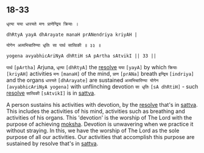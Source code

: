 ## 18-33


```shloka-sa
धृत्या यया धारयते मनः प्राणेन्द्रिय क्रियाः ।
```
```shloka-sa-hk
dhRtyA yayA dhArayate manaH prANendriya kriyAH |
```
```shloka-sa
योगेन अव्यभिचारिण्या धृतिः सा पार्थ सात्विकी ॥ ३३ ॥
```
```shloka-sa-hk
yogena avyabhicAriNyA dhRtiH sA pArtha sAtvikI || 33 ||
```

`पार्थ` `[pArtha]` Arjuna, `धृत्या` `[dhRtyA]` the [resolve](intellect_and_resolve) `यया` `[yayA]` by which `क्रियाः` `[kriyAH]` activities `मनः` `[manaH]` of the mind, `प्राण` `[prANa]` breath `इन्द्रिय` `[indriya]` and the organs `धारयते` `[dhArayate]` are sustained `अव्यभिचारिण्या योगेन` `[avyabhicAriNyA yogena]` with unflinching devotion `सा धृतिः` `[sA dhRtiH]` - such [resolve](intellect_and_resolve) `सात्विकी` `[sAtvikI]` is in [sattva](sattva).



A person sustains his activities with devotion, by the [resolve](intellect_and_resolve) that's in [sattva](sattva). This includes the activities of his mind, activities such as breathing and activities of his organs. This 'devotion' is the worship of The Lord with the purpose of achieving [moksha](Moksha). 
Devotion is unwavering when we practice it without straying. In this, we have the worship of The Lord as the sole purpose of all our activities. Our activities that accomplish this purpose are sustained by resolve that's in [sattva](sattva).

